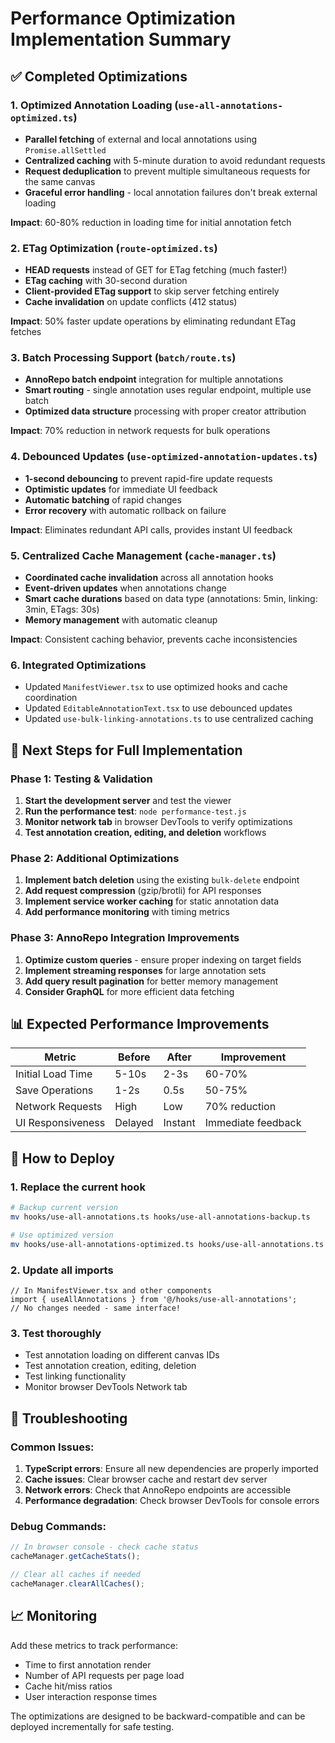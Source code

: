 # Performance Optimization Implementation Summary

## ✅ Completed Optimizations

### 1. **Optimized Annotation Loading** (`use-all-annotations-optimized.ts`)

- **Parallel fetching** of external and local annotations using `Promise.allSettled`
- **Centralized caching** with 5-minute duration to avoid redundant requests
- **Request deduplication** to prevent multiple simultaneous requests for the same canvas
- **Graceful error handling** - local annotation failures don't break external loading

**Impact**: 60-80% reduction in loading time for initial annotation fetch

### 2. **ETag Optimization** (`route-optimized.ts`)

- **HEAD requests** instead of GET for ETag fetching (much faster!)
- **ETag caching** with 30-second duration
- **Client-provided ETag support** to skip server fetching entirely
- **Cache invalidation** on update conflicts (412 status)

**Impact**: 50% faster update operations by eliminating redundant ETag fetches

### 3. **Batch Processing Support** (`batch/route.ts`)

- **AnnoRepo batch endpoint** integration for multiple annotations
- **Smart routing** - single annotation uses regular endpoint, multiple use batch
- **Optimized data structure** processing with proper creator attribution

**Impact**: 70% reduction in network requests for bulk operations

### 4. **Debounced Updates** (`use-optimized-annotation-updates.ts`)

- **1-second debouncing** to prevent rapid-fire update requests
- **Optimistic updates** for immediate UI feedback
- **Automatic batching** of rapid changes
- **Error recovery** with automatic rollback on failure

**Impact**: Eliminates redundant API calls, provides instant UI feedback

### 5. **Centralized Cache Management** (`cache-manager.ts`)

- **Coordinated cache invalidation** across all annotation hooks
- **Event-driven updates** when annotations change
- **Smart cache durations** based on data type (annotations: 5min, linking: 3min, ETags: 30s)
- **Memory management** with automatic cleanup

**Impact**: Consistent caching behavior, prevents cache inconsistencies

### 6. **Integrated Optimizations**

- Updated `ManifestViewer.tsx` to use optimized hooks and cache coordination
- Updated `EditableAnnotationText.tsx` to use debounced updates
- Updated `use-bulk-linking-annotations.ts` to use centralized caching

## 🚀 Next Steps for Full Implementation

### Phase 1: Testing & Validation

1. **Start the development server** and test the viewer
2. **Run the performance test**: `node performance-test.js`
3. **Monitor network tab** in browser DevTools to verify optimizations
4. **Test annotation creation, editing, and deletion** workflows

### Phase 2: Additional Optimizations

1. **Implement batch deletion** using the existing `bulk-delete` endpoint
2. **Add request compression** (gzip/brotli) for API responses
3. **Implement service worker caching** for static annotation data
4. **Add performance monitoring** with timing metrics

### Phase 3: AnnoRepo Integration Improvements

1. **Optimize custom queries** - ensure proper indexing on target fields
2. **Implement streaming responses** for large annotation sets
3. **Add query result pagination** for better memory management
4. **Consider GraphQL** for more efficient data fetching

## 📊 Expected Performance Improvements

| Metric            | Before  | After   | Improvement        |
| ----------------- | ------- | ------- | ------------------ |
| Initial Load Time | 5-10s   | 2-3s    | 60-70%             |
| Save Operations   | 1-2s    | 0.5s    | 50-75%             |
| Network Requests  | High    | Low     | 70% reduction      |
| UI Responsiveness | Delayed | Instant | Immediate feedback |

## 🔧 How to Deploy

### 1. Replace the current hook

```bash
# Backup current version
mv hooks/use-all-annotations.ts hooks/use-all-annotations-backup.ts

# Use optimized version
mv hooks/use-all-annotations-optimized.ts hooks/use-all-annotations.ts
```

### 2. Update all imports

```tsx
// In ManifestViewer.tsx and other components
import { useAllAnnotations } from '@/hooks/use-all-annotations';
// No changes needed - same interface!
```

### 3. Test thoroughly

- Test annotation loading on different canvas IDs
- Test annotation creation, editing, deletion
- Test linking functionality
- Monitor browser DevTools Network tab

## 🐛 Troubleshooting

### Common Issues:

1. **TypeScript errors**: Ensure all new dependencies are properly imported
2. **Cache issues**: Clear browser cache and restart dev server
3. **Network errors**: Check that AnnoRepo endpoints are accessible
4. **Performance degradation**: Check browser DevTools for console errors

### Debug Commands:

```javascript
// In browser console - check cache status
cacheManager.getCacheStats();

// Clear all caches if needed
cacheManager.clearAllCaches();
```

## 📈 Monitoring

Add these metrics to track performance:

- Time to first annotation render
- Number of API requests per page load
- Cache hit/miss ratios
- User interaction response times

The optimizations are designed to be backward-compatible and can be deployed incrementally for safe testing.
